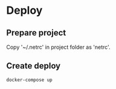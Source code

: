 # Deploy

## Prepare project

Copy '~/.netrc' in project folder as 'netrc'.


## Create deploy 

~~~
docker-compose up
~~~
